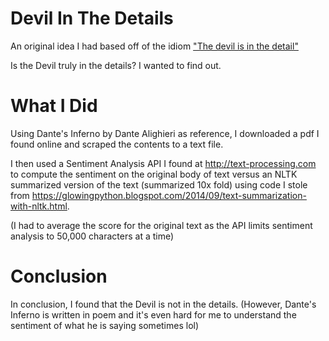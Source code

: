 # Devil In The Details
An original idea I had based off of the idiom ["The devil is in the detail"](https://en.wikipedia.org/wiki/The_devil_is_in_the_detail)

Is the Devil truly in the details? I wanted to find out.

# What I Did

Using Dante's Inferno by Dante Alighieri as reference, I downloaded a pdf I found online and scraped the contents to a text file.

I then used a Sentiment Analysis API I found at http://text-processing.com to compute the sentiment on the original body of text versus an NLTK summarized version of the text (summarized 10x fold) using code I stole from https://glowingpython.blogspot.com/2014/09/text-summarization-with-nltk.html. 

(I had to average the score for the original text as the API limits sentiment analysis to 50,000 characters at a time)

# Conclusion
In conclusion, I found that the Devil is not in the details. 
(However, Dante's Inferno is written in poem and it's even hard for me to understand the sentiment of what he is saying sometimes lol)


